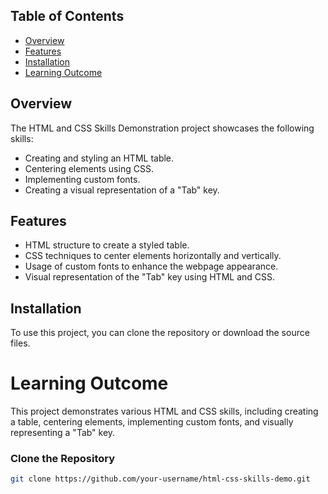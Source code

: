 ## Table of Contents

- [Overview](#overview)
- [Features](#features)
- [Installation](#installation)
- [Learning Outcome](#learningoutcome)

## Overview

The HTML and CSS Skills Demonstration project showcases the following skills:
- Creating and styling an HTML table.
- Centering elements using CSS.
- Implementing custom fonts.
- Creating a visual representation of a "Tab" key.

## Features

- HTML structure to create a styled table.
- CSS techniques to center elements horizontally and vertically.
- Usage of custom fonts to enhance the webpage appearance.
- Visual representation of the "Tab" key using HTML and CSS.

## Installation

To use this project, you can clone the repository or download the source files.

# Learning Outcome

This project demonstrates various HTML and CSS skills, including creating a table, centering elements, implementing custom fonts, and visually representing a "Tab" key.

### Clone the Repository

```bash
git clone https://github.com/your-username/html-css-skills-demo.git


